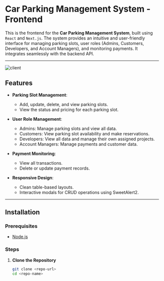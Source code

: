 # Car Parking Management System - Frontend

This is the frontend for the **Car Parking Management System**, built using `React` and `Next.js`. The system provides an intuitive and user-friendly interface for managing parking slots, user roles (Admins, Customers, Developers, and Account Managers), and monitoring payments. It integrates seamlessly with the backend API.

---
![client](https://github.com/user-attachments/assets/2444fc7d-1b8b-4f47-a5fe-39d579c3914f)

## Features

- **Parking Slot Management**:
  - Add, update, delete, and view parking slots.
  - View the status and pricing for each parking slot.

- **User Role Management**:
  - Admins: Manage parking slots and view all data.
  - Customers: View parking slot availability and make reservations.
  - Developers: View all data and manage their own assigned projects.
  - Account Managers: Manage payments and customer data.

- **Payment Monitoring**:
  - View all transactions.
  - Delete or update payment records.

- **Responsive Design**:
  - Clean table-based layouts.
  - Interactive modals for CRUD operations using SweetAlert2.

---

## Installation

### Prerequisites

- [Node.js](https://nodejs.org/)

### Steps

1. **Clone the Repository**

   ```bash
   git clone <repo-url>
   cd <repo-name>
